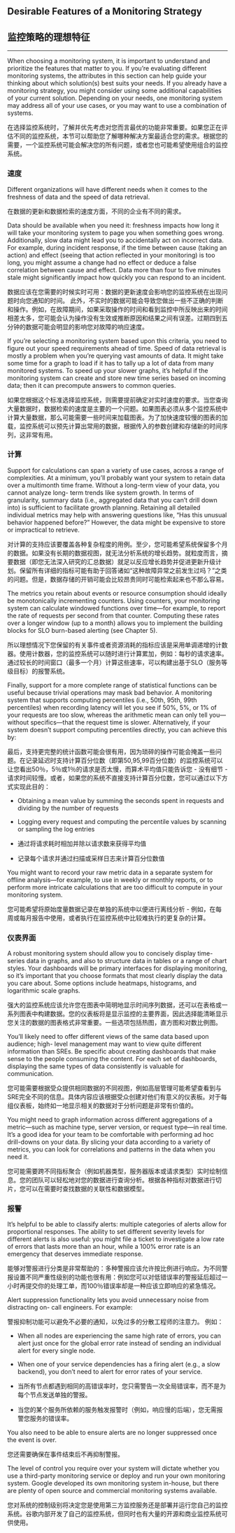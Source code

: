 ## Desirable Features of a Monitoring Strategy

## 监控策略的理想特征
---

When choosing a monitoring system, it is important to understand and prioritize the features that matter to you. If you’re evaluating different monitoring systems, the attributes in this section can help guide your thinking about which solution(s) best suits your needs. If you already have a monitoring strategy, you might consider using some additional capabilities of your current solution. Depending on your needs, one monitoring system may address all of your use cases, or you may want to use a combination of systems.

在选择监控系统时，了解并优先考虑对您而言最优的功能非常重要。如果您正在评估不同的监控系统，本节可以帮助您了解哪种解决方案最适合您的需求。根据您的需要，一个监控系统可能会解决您的所有问题，或者您也可能希望使用组合的监控系统。

### 速度

Different organizations will have different needs when it comes to the freshness of data and the speed of data retrieval.

在数据的更新和数据检索的速度方面，不同的企业有不同的需求。

Data should be available when you need it: freshness impacts how long it will take your monitoring system to page you when something goes wrong. Additionally, slow data might lead you to accidentally act on incorrect data. For example, during incident response, if the time between cause (taking an action) and effect (seeing that action reflected in your monitoring) is too long, you might assume a change had no effect or deduce a false correlation between cause and effect. Data more than four to five minutes stale might significantly impact how quickly you can respond to an incident.

数据应该在您需要的时候实时可用：数据的更新速度会影响您的监控系统在出现问题时向您通知的时间。 此外，不实时的数据可能会导致您做出一些不正确的判断和操作。例如，在故障期间，如果采取操作的时间和看到监控中所反映出来的时间相差太多，您可能会认为操作没有生效或推断原因和结果之间有误差。过期四到五分钟的数据可能会明显的影响您对故障的响应速度。

If you’re selecting a monitoring system based upon this criteria, you need to figure out your speed requirements ahead of time. Speed of data retrieval is mostly a problem when you’re querying vast amounts of data. It might take some time for a graph to load if it has to tally up a lot of data from many monitored systems. To speed up your slower graphs, it’s helpful if the monitoring system can create and store new time series based on incoming data; then it can precompute answers to common queries.

如果您根据这个标准选择监控系统，则需要提前确定对实时速度的要求。当您查询大量数据时，数据检索的速度是主要的一个问题。如果图表必须从多个监控系统中计算大量数据，那么可能需要一些时间来加载图表。为了加快速度较慢的图表的加载，监控系统可以预先计算出常用的数据，根据传入的参数创建和存储新的时间序列，这非常有用。

### 计算

Support for calculations can span a variety of use cases, across a range of complexities. At a minimum, you’ll probably want your system to retain data over a multimonth time frame. Without a long-term view of your data, you cannot analyze long- term trends like system growth. In terms of granularity, summary data (i.e., aggregated data that you can’t drill down into) is sufficient to facilitate growth planning. Retaining all detailed individual metrics may help with answering questions like, “Has this unusual behavior happened before?” However, the data might be expensive to store or impractical to retrieve.

对计算的支持应该要覆盖各种复杂程度的用例。至少，您可能希望系统保留多个月的数据。如果没有长期的数据视图，就无法分析系统的增长趋势。就粒度而言，摘要数据（即您无法深入研究的汇总数据）就足以反应增长趋势并促进更新升级计划。保留所有详细的指标可能有助于回答诸如“这种故障异常之前发生过吗？”之类的问题。但是，数据存储的开销可能会比较昂贵同时可能检索起来也不那么容易。

The metrics you retain about events or resource consumption should ideally be monotonically incrementing counters. Using counters, your monitoring system can calculate windowed functions over time—for example, to report the rate of requests per second from that counter. Computing these rates over a longer window (up to a month) allows you to implement the building blocks for SLO burn-based alerting (see Chapter 5).

所以理想情况下您保留的有关事件或者资源消耗的指标应该是采用单调递增的计数器。使用计数器，您的监控系统可以随时进行计算累加，例如：每秒的请求速率。通过较长的时间窗口（最多一个月）计算这些速率，可以构建出基于SLO（服务等级目标）的报警系统。

Finally, support for a more complete range of statistical functions can be useful because trivial operations may mask bad behavior. A monitoring system that supports computing percentiles (i.e., 50th, 95th, 99th percentiles) when recording latency will let you see if 50%, 5%, or 1% of your requests are too slow, whereas the arithmetic mean can only tell you—without specifics—that the request time is slower. Alternatively, if your system doesn’t support computing percentiles directly, you can achieve this by:

最后，支持更完整的统计函数可能会很有用，因为琐碎的操作可能会掩盖一些问题。在记录延迟时支持计算百分位数（即第50,95,99百分位数）的监控系统可以让您看出50％，5％或1％的请求是否太慢，而算术平均值只能告诉您 - 没有细节 - 请求时间较慢。或者，如果您的系统不直接支持计算百分位数，您可以通过以下方式实现此目的：

* Obtaining a mean value by summing the seconds spent in requests and dividing by the number of requests
* Logging every request and computing the percentile values by scanning or sampling the log entries

* 通过将请求耗时相加并除以请求数来获得平均值
* 记录每个请求并通过扫描或采样日志来计算百分位数值

You might want to record your raw metric data in a separate system for offline analysis—for example, to use in weekly or monthly reports, or to perform more intricate calculations that are too difficult to compute in your monitoring system.

您可能希望将原始度量数据记录在单独的系统中以便进行离线分析 - 例如，在每周或每月报告中使用，或者执行在监控系统中比较难执行的更复杂的计算。

### 仪表界面

A robust monitoring system should allow you to concisely display time-series data in graphs, and also to structure data in tables or a range of chart styles. Your dashboards will be primary interfaces for displaying monitoring, so it’s important that you choose formats that most clearly display the data you care about. Some options include heatmaps, histograms, and logarithmic scale graphs.

强大的监控系统应该允许您在图表中简明地显示时间序列数据，还可以在表格或一系列图表中构建数据。您的仪表板将是显示监控的主要界面，因此选择能清晰显示您关注的数据的图表格式非常重要。一些选项包括热图，直方图和对数比例图。

You’ll likely need to offer different views of the same data based upon audience; high- level management may want to view quite different information than SREs. Be specific about creating dashboards that make sense to the people consuming the content. For each set of dashboards, displaying the same types of data consistently is valuable for communication.

您可能需要根据受众提供相同数据的不同视图，例如高层管理可能希望查看到与SRE完全不同的信息。具体内容应该根据受众创建对他们有意义的仪表板。对于每组仪表板，始终如一地显示相关的数据对于分析问题是非常有价值的。

You might need to graph information across different aggregations of a metric—such as machine type, server version, or request type—in real time. It’s a good idea for your team to be comfortable with performing ad hoc drill-downs on your data. By slicing your data according to a variety of metrics, you can look for correlations and patterns in the data when you need it.

您可能需要跨不同指标聚合（例如机器类型，服务器版本或请求类型）实时绘制信息。您的团队可以轻松地对您的数据进行查询分析。根据各种指标对数据进行切片，您可以在需要时查找数据的关联性和数据模型。

### 报警

It’s helpful to be able to classify alerts: multiple categories of alerts allow for proportional responses. The ability to set different severity levels for different alerts is also useful: you might file a ticket to investigate a low rate of errors that lasts more than an hour, while a 100% error rate is an emergency that deserves immediate response.

能够对警报进行分类是非常帮助的：多种警报应该允许按比例进行响应。为不同警报设置不同严重性级别的功能也很有用：例如您可以对低错误率的警报延后超过一小时再提交你的处理工单，而100％错误率却是一种应该立即响应的紧急情况。

Alert suppression functionality lets you avoid unnecessary noise from distracting on- call engineers. For example:

警报抑制功能可以避免不必要的通知，以免过多的分散工程师的注意力。 例如：

* When all nodes are experiencing the same high rate of errors, you can alert just once for the global error rate instead of sending an individual alert for every single node.
* When one of your service dependencies has a firing alert (e.g., a slow backend), you don’t need to alert for error rates of your service.

* 当所有节点都遇到相同的高错误率时，您只需警告一次全局错误率，而不是为每个节点发送单独的警报。
* 当您的某个服务所依赖的服务触发报警时（例如，响应慢的后端），您无需报警您服务的错误率。

You also need to be able to ensure alerts are no longer suppressed once the event is over.

您还需要确保在事件结束后不再抑制警报。

The level of control you require over your system will dictate whether you use a third-party monitoring service or deploy and run your own monitoring system. Google developed its own monitoring system in-house, but there are plenty of open source and commercial monitoring systems available.

您对系统的控制级别将决定您是使用第三方监控服务还是部署并运行您自己的监控系统。谷歌内部开发了自己的监控系统，但同时也有大量的开源和商业监控系统可供使用。


